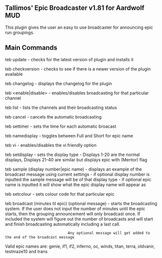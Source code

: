 Tallimos' Epic Broadcaster v1.81 for Aardwolf MUD
-------------------------------------------------
This plugin gives the user an easy to use broadcaster for announcing epic run groupings.

Main Commands
-------------
teb update                     - checks for the latest version of plugin and installs it

teb checkversion               - checks to see if there is a newer version of the plugin available

teb changelog                  - displays the changelog for the plugin

teb <enable|disable> <channel> - enables/disables broadcasting for that particular channel
  
teb list                       - lists the channels and their broadcasting status
  
teb cancel                     - cancels the automatic broadcasting
  
teb settimer <minutes>         - sets the time for each automatic broacast
  
teb namedisplay                       - toggles between Full and Short for epic name
  
teb vi                                - enables/disables the vi friendly option
  
teb setdisplay <num>                  - sets the display type
                                      - Displays 1-20 are the normal displays, Displays 21-40 are similar but displays epic with (Mentor) flag

teb sample (display number|epic name) - displays an example of the broadcast message using current settings
                                      - if optional display number is inputted the sample message will be of that display type
                                      - if optional epic name is inputted it will show what the epic display name will appear as

teb setcolour <epic name> <colourcode> - sets colour code for that particular epic

teb broadcast <epic name> (minutes til epic) (optional message) - starts the broadcasting system. If the user does not input
                                 the number of minutes until the epic starts, then the grouping
                                 announcement will only broadcast once. If included the system
                                 will figure out the number of broadcasts and will start and
                                 finish broadcasting automatically including a last call.

                                 Any optional message will get added to the end of the broadcast message

Valid epic names are: genie, if1, if2, inferno, oc, winds, titan, terra, oldvanir, testmaze10 and trans
